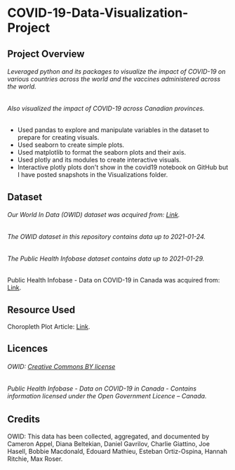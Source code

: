 # COVID-19-Data-Visualization-Project

## Project Overview
###### Leveraged python and its packages to visualize the impact of COVID-19 on various countries across the world and the vaccines administered across the world.
###### Also visualized the impact of COVID-19 across Canadian provinces.
- Used pandas to explore and manipulate variables in the dataset to prepare for creating visuals.
- Used seaborn to create simple plots.
- Used matplotlib to format the seaborn plots and their axis.
- Used plotly and its modules to create interactive visuals.
- Interactive plotly plots don't show in the covid19 notebook on GitHub but I have posted snapshots in the Visualizations folder.

## Dataset
###### Our World In Data (OWID) dataset was acquired from: [Link](https://github.com/owid/covid-19-data/tree/master/public/data#data-on-covid-19-coronavirus-by-our-world-in-data/).
###### The OWID dataset in this repository contains data up to 2021-01-24.
###### The Public Health Infobase dataset contains data up to 2021-01-29.

Public Health Infobase - Data on COVID-19 in Canada was acquired from: [Link](https://open.canada.ca/data/en/dataset/261c32ab-4cfd-4f81-9dea-7b64065690dc).

## Resource Used
Choropleth Plot Article: [Link](https://towardsdatascience.com/visualizing-the-coronavirus-pandemic-with-choropleth-maps-7f30fccaecf5/).

## Licences
###### OWID: [Creative Commons BY license](https://creativecommons.org/licenses/by/4.0/)
###### Public Health Infobase - Data on COVID-19 in Canada - Contains information licensed under the Open Government Licence – Canada.

## Credits
OWID: This data has been collected, aggregated, and documented by Cameron Appel, Diana Beltekian, Daniel Gavrilov, Charlie Giattino, Joe Hasell, Bobbie Macdonald, Edouard Mathieu, Esteban Ortiz-Ospina, Hannah Ritchie, Max Roser.
